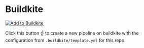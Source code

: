 # Buildkite

[![Add to Buildkite](https://buildkite.com/button.svg)](https://buildkite.com/new?template=https://github.com/indebted-modules/clk)

Click this button :point_up: to create a new pipeline on buildkite with the configuration from `.buildkite/template.yml` for this repo.
